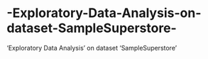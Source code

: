 # -Exploratory-Data-Analysis-on-dataset-SampleSuperstore-
 ‘Exploratory Data Analysis’ on dataset ‘SampleSuperstore’
